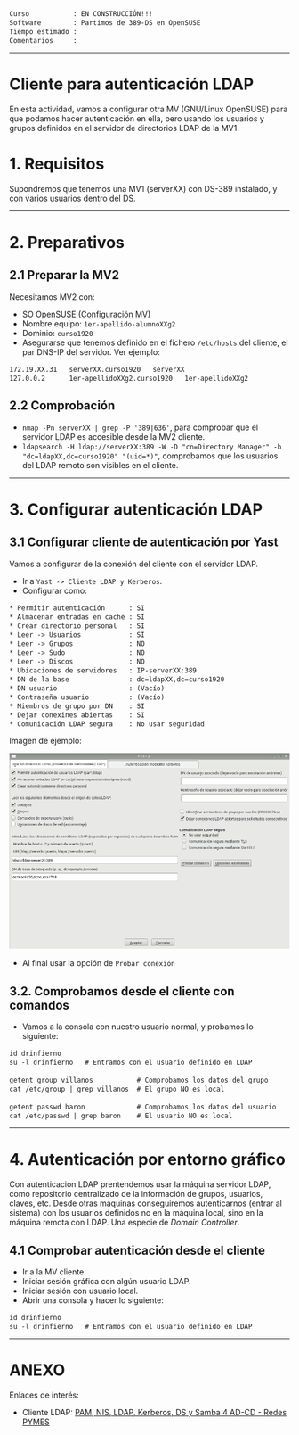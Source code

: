 
```
Curso           : EN CONSTRUCCIÓN!!!
Software        : Partimos de 389-DS en OpenSUSE
Tiempo estimado :
Comentarios     :
```

---
# Cliente para autenticación LDAP

En esta actividad, vamos a configurar otra MV (GNU/Linux OpenSUSE) para que podamos hacer autenticación en ella, pero usando los usuarios y grupos definidos en el servidor de directorios LDAP de la MV1.

# 1. Requisitos

Supondremos que tenemos una MV1 (serverXX) con DS-389 instalado, y con varios usuarios dentro del DS.

---
# 2. Preparativos

## 2.1 Preparar la MV2

Necesitamos MV2 con:
* SO OpenSUSE ([Configuración MV](../../global/configuracion/opensuse.md))
* Nombre equipo: `1er-apellido-alumnoXXg2`
* Dominio: `curso1920`
* Asegurarse que tenemos definido en el fichero `/etc/hosts` del cliente, el par DNS-IP del servidor. Ver ejemplo:

```
172.19.XX.31   serverXX.curso1920   serverXX   
127.0.0.2      1er-apellidoXXg2.curso1920   1er-apellidoXXg2
```

## 2.2 Comprobación

* `nmap -Pn serverXX | grep -P '389|636'`, para comprobar que el servidor LDAP es accesible desde la MV2 cliente.
* `ldapsearch -H ldap://serverXX:389 -W -D "cn=Directory Manager" -b "dc=ldapXX,dc=curso1920" "(uid=*)"`, comprobamos que los usuarios del LDAP remoto son visibles en el cliente.

---
# 3. Configurar autenticación LDAP

## 3.1 Configurar cliente de autenticación por Yast
Vamos a configurar de la conexión del cliente con el servidor LDAP.

* Ir a `Yast -> Cliente LDAP y Kerberos`.
* Configurar como:
```
* Permitir autenticación      : SI
* Almacenar entradas en caché : SI
* Crear directorio personal   : SI
* Leer -> Usuarios            : SI
* Leer -> Grupos              : NO
* Leer -> Sudo                : NO
* Leer -> Discos              : NO
* Ubicaciones de servidores   : IP-serverXX:389
* DN de la base               : dc=ldapXX,dc=curso1920
* DN usuario                  : (Vacío)
* Contraseña usuario          : (Vacío)
* Miembros de grupo por DN    : SI
* Dejar conexines abiertas    : SI
* Comunicación LDAP segura    : No usar seguridad
```

Imagen de ejemplo:

![opensuse422-ldap-client-conf.png](./images/opensuse422-ldap-client-conf.png)

* Al final usar la opción de `Probar conexión`

## 3.2. Comprobamos desde el cliente con comandos

* Vamos a la consola con nuestro usuario normal, y probamos lo siguiente:
```
id drinfierno
su -l drinfierno   # Entramos con el usuario definido en LDAP

getent group villanos           # Comprobamos los datos del grupo
cat /etc/group | grep villanos  # El grupo NO es local

getent passwd baron             # Comprobamos los datos del usuario
cat /etc/passwd | grep baron    # El usuario NO es local
```

---
# 4. Autenticación por entorno gráfico

Con autenticacion LDAP prentendemos usar la máquina servidor LDAP, como repositorio centralizado de la información de grupos, usuarios, claves, etc. Desde otras máquinas conseguiremos autenticarnos (entrar al sistema) con los usuarios definidos no en la máquina local, sino en la máquina remota con LDAP. Una especie de *Domain Controller*.

## 4.1 Comprobar autenticación desde el cliente

* Ir a la MV cliente.
* Iniciar sesión gráfica con algún usuario LDAP.
* Iniciar sesión con usuario local.
* Abrir una consola y hacer lo siguiente:
```
id drinfierno
su -l drinfierno   # Entramos con el usuario definido en LDAP
```

---
# ANEXO

Enlaces de interés:
* Cliente LDAP: [PAM, NIS, LDAP, Kerberos, DS y Samba 4 AD-CD - Redes PYMES](http://blog.desdelinux.net/pam-nis-ldap-kerberos-ds-samba-4-ad-cd-redes-pymes/#Cliente_DAP)
